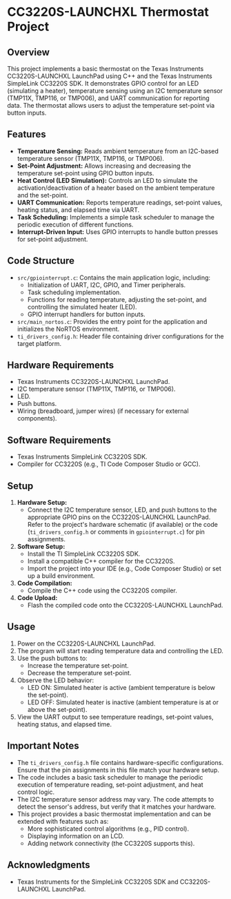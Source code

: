 # CC3220S-LAUNCHXL Thermostat Project
      
## Overview

This project implements a basic thermostat on the Texas Instruments CC3220S-LAUNCHXL LaunchPad using C++ and the Texas Instruments SimpleLink CC3220S SDK. It demonstrates GPIO control for an LED (simulating a heater), temperature sensing using an I2C temperature sensor (TMP11X, TMP116, or TMP006), and UART communication for reporting data. The thermostat allows users to adjust the temperature set-point via button inputs.

## Features

* **Temperature Sensing:** Reads ambient temperature from an I2C-based temperature sensor (TMP11X, TMP116, or TMP006).
* **Set-Point Adjustment:** Allows increasing and decreasing the temperature set-point using GPIO button inputs.
* **Heat Control (LED Simulation):** Controls an LED to simulate the activation/deactivation of a heater based on the ambient temperature and the set-point.
* **UART Communication:** Reports temperature readings, set-point values, heating status, and elapsed time via UART.
* **Task Scheduling:** Implements a simple task scheduler to manage the periodic execution of different functions.
* **Interrupt-Driven Input:** Uses GPIO interrupts to handle button presses for set-point adjustment.

## Code Structure

* `src/gpiointerrupt.c`: Contains the main application logic, including:
    * Initialization of UART, I2C, GPIO, and Timer peripherals.
    * Task scheduling implementation.
    * Functions for reading temperature, adjusting the set-point, and controlling the simulated heater (LED).
    * GPIO interrupt handlers for button inputs.
* `src/main_nortos.c`: Provides the entry point for the application and initializes the NoRTOS environment.
* `ti_drivers_config.h`: Header file containing driver configurations for the target platform.

## Hardware Requirements

* Texas Instruments CC3220S-LAUNCHXL LaunchPad.
* I2C temperature sensor (TMP11X, TMP116, or TMP006).
* LED.
* Push buttons.
* Wiring (breadboard, jumper wires) (if necessary for external components).

## Software Requirements

* Texas Instruments SimpleLink CC3220S SDK.
* Compiler for CC3220S (e.g., TI Code Composer Studio or GCC).

## Setup

1.  **Hardware Setup:**
    * Connect the I2C temperature sensor, LED, and push buttons to the appropriate GPIO pins on the CC3220S-LAUNCHXL LaunchPad. Refer to the project's hardware schematic (if available) or the code (`ti_drivers_config.h` or comments in `gpiointerrupt.c`) for pin assignments.
2.  **Software Setup:**
    * Install the TI SimpleLink CC3220S SDK.
    * Install a compatible C++ compiler for the CC3220S.
    * Import the project into your IDE (e.g., Code Composer Studio) or set up a build environment.
3.  **Code Compilation:**
    * Compile the C++ code using the CC3220S compiler.
4.  **Code Upload:**
    * Flash the compiled code onto the CC3220S-LAUNCHXL LaunchPad.

## Usage

1.  Power on the CC3220S-LAUNCHXL LaunchPad.
2.  The program will start reading temperature data and controlling the LED.
3.  Use the push buttons to:
    * Increase the temperature set-point.
    * Decrease the temperature set-point.
4.  Observe the LED behavior:
    * LED ON: Simulated heater is active (ambient temperature is below the set-point).
    * LED OFF: Simulated heater is inactive (ambient temperature is at or above the set-point).
5.  View the UART output to see temperature readings, set-point values, heating status, and elapsed time.

## Important Notes

* The `ti_drivers_config.h` file contains hardware-specific configurations. Ensure that the pin assignments in this file match your hardware setup.
* The code includes a basic task scheduler to manage the periodic execution of temperature reading, set-point adjustment, and heat control logic.
* The I2C temperature sensor address may vary. The code attempts to detect the sensor's address, but verify that it matches your hardware.
* This project provides a basic thermostat implementation and can be extended with features such as:
    * More sophisticated control algorithms (e.g., PID control).
    * Displaying information on an LCD.
    * Adding network connectivity (the CC3220S supports this).

## Acknowledgments

* Texas Instruments for the SimpleLink CC3220S SDK and CC3220S-LAUNCHXL LaunchPad.
